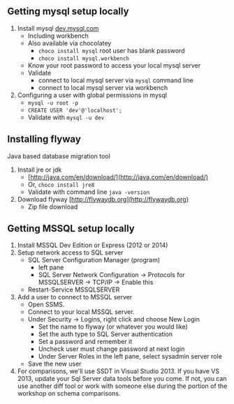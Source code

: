 ## Getting mysql setup locally

1. Install mysql [dev.mysql.com](dev.mysql.com)
	- Including workbench
	- Also available via chocolatey
		- `choco install mysql` root user has blank password
		- `choco install mysql.workbench`
	- Know your root password to access your local mysql server
	- Validate
		- connect to local mysql server via `mysql` command line
		- connect to local mysql server via workbench
2. Configuring a user with global permissions in mysql
	- `mysql -u root -p`
	- `CREATE USER 'dev'@'localhost';`
	- Validate with `mysql -u dev`	

## Installing flyway

Java based database migration tool

1. Install jre or jdk
	- [http://java.com/en/download/](http://java.com/en/download/)
	- Or, `choco install jre8`
	- Validate with command line `java -version`
2. Download flyway [http://flywaydb.org](http://flywaydb.org)
	- Zip file download

## Getting MSSQL setup locally

1. Install MSSQL Dev Edition or Express (2012 or 2014)
2. Setup network access to SQL server
	- SQL Server Configuration Manager (program)
		- left pane
		- SQL Server Network Configuration -> Protocols for MSSQLSERVER -> TCP/IP -> Enable this
	- Restart-Service MSSQLSERVER
3. Add a user to connect to MSSQL server
	- Open SSMS.
	- Connect to your local MSSQL server.
	- Under Security -> Logins, right click and choose New Login
		- Set the name to flyway (or whatever you would like)
		- Set the auth type to SQL Server authentication
		- Set a password and remember it
		- Uncheck user must change password at next login
		- Under Server Roles in the left pane, select sysadmin server role
	- Save the new user
4. For comparisons, we'll use SSDT in Visual Studio 2013. If you have VS 2013, update your Sql Server data tools before you come. If not, you can use another diff tool or work with someone else during the portion of the workshop on schema comparisons.